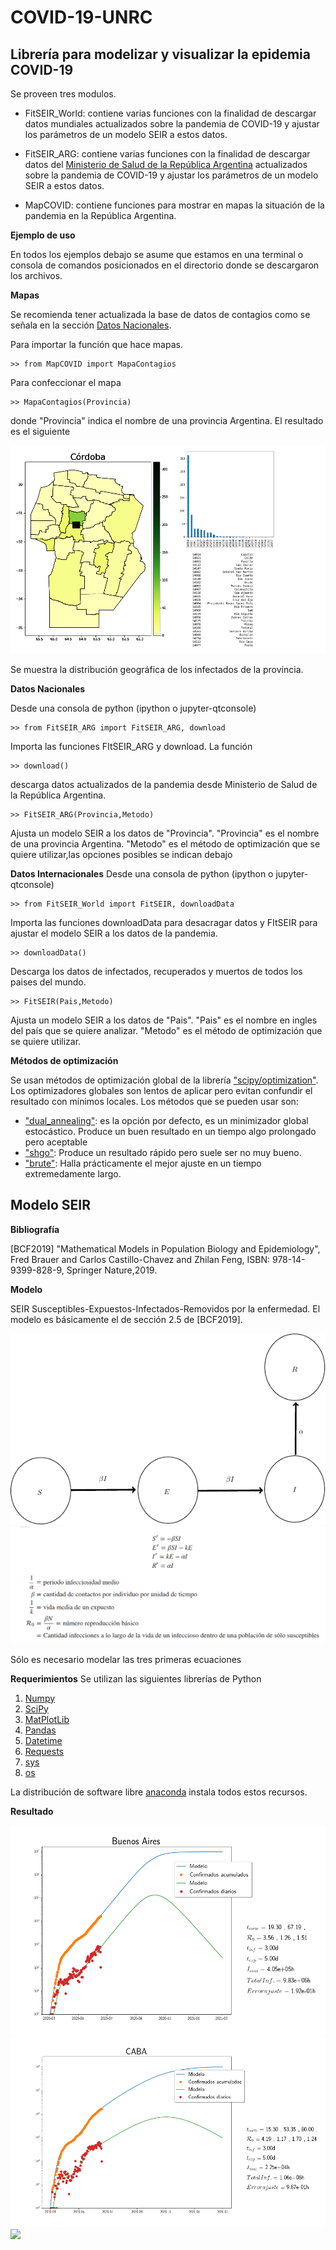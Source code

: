 # COVID-19-UNRC
<h2> Librería para modelizar y visualizar la epidemia COVID-19 </h2>

Se proveen tres modulos.

* FitSEIR_World: contiene varias funciones con la finalidad de descargar datos mundiales actualizados sobre la pandemia de COVID-19 y ajustar los parámetros de   un modelo SEIR a estos datos.

* FitSEIR_ARG:  contiene varias funciones con la finalidad de descargar datos del [Ministerio de Salud de la República Argentina](https://www.argentina.gob.ar/salud) actualizados sobre la pandemia de COVID-19 y ajustar los parámetros de   un modelo SEIR a estos datos.

* MapCOVID: contiene funciones para mostrar en mapas la situación de la pandemia en la República Argentina.


**Ejemplo de uso**

En todos los ejemplos debajo se asume que estamos en una terminal o consola de comandos posicionados en el directorio donde se descargaron los archivos.

**Mapas**

Se recomienda tener actualizada la base de datos de contagios como se señala en la sección [Datos Nacionales](#item1).

Para importar la función que hace mapas.

    >> from MapCOVID import MapaContagios

Para confeccionar el mapa

    >> MapaContagios(Provincia)

donde "Provincia" indica el nombre de una provincia Argentina. El resultado es el siguiente

![SEIR](Imagenes/EjemplosMapas.png)

Se muestra la distribución geográfica de los infectados de la provincia.


<a name=”item1″></a>
**Datos Nacionales**


Desde una consola de python (ipython o jupyter-qtconsole)

    >> from FitSEIR_ARG import FitSEIR_ARG, download

Importa las funciones FItSEIR_ARG  y download. La función

    >> download()

descarga datos actualizados de la pandemia desde Ministerio de Salud de la República Argentina.

    >> FitSEIR_ARG(Provincia,Metodo)

Ajusta un modelo SEIR a los datos de "Provincia". "Provincia" es  el nombre de una provincia Argentina.  "Metodo" es el método de optimización que se quiere utilizar,las opciones posibles se indican debajo


**Datos Internacionales**
Desde una consola de python (ipython o jupyter-qtconsole)

    >> from FitSEIR_World import FitSEIR, downloadData

Importa las funciones downloadData para desacragar datos y FItSEIR para ajustar el modelo SEIR a los datos de la pandemia.

    >> downloadData()

Descarga los datos de infectados, recuperados y muertos de todos los paises del mundo.

    >> FitSEIR(Pais,Metodo)

Ajusta un modelo SEIR a los datos de "Pais". "Pais" es  el nombre en ingles del país que se quiere analizar.  "Metodo" es el método de optimización que se quiere utilizar.

**Métodos de optimización**

Se usan métodos de optimización global de la librería ["scipy/optimization"](https://docs.scipy.org/doc/scipy/reference/optimize.html). Los optimizadores globales son lentos de aplicar pero evitan confundir el resultado con mínimos locales. Los métodos que se pueden usar son:

* ["dual_annealing"](https://docs.scipy.org/doc/scipy/reference/generated/scipy.optimize.dual_annealing.html#scipy.optimize.dual_annealing): es la opción por defecto, es un minimizador global estocástico.  Produce un buen resultado en un tiempo algo prolongado pero aceptable
* ["shgo"](https://docs.scipy.org/doc/scipy/reference/generated/scipy.optimize.shgo.html): Produce un resultado rápido pero suele ser no muy bueno.
* ["brute"](https://docs.scipy.org/doc/scipy/reference/generated/scipy.optimize.brute.html#scipy.optimize.brute): Halla prácticamente el mejor ajuste en un tiempo extremedamente largo.

<h2> Modelo SEIR </h2>

<b> Bibliografía </b>

[BCF2019] "Mathematical Models in Population Biology and Epidemiology", Fred Brauer and Carlos Castillo-Chavez and Zhilan Feng, ISBN: 978-14-9399-828-9, Springer Nature,2019.

**Modelo**


SEIR Susceptibles-Expuestos-Infectados-Removidos por la enfermedad.  El modelo es básicamente el de sección 2.5 de [BCF2019].

![SEIR](Imagenes/SEIR.png)
![](Imagenes/Formulas.png)

Sólo es necesario modelar las tres primeras  ecuaciones

**Requerimientos**
Se utilizan las siguientes librerías de Python
1. [Numpy](https://numpy.org/)
2. [SciPy](https://www.scipy.org/)
3. [MatPlotLib](https://matplotlib.org/)
4. [Pandas](https://pandas.pydata.org/)
5. [Datetime](https://docs.python.org/3/library/datetime.html)
6. [Requests](https://pypi.org/project/requests/)
7. [sys](https://docs.python.org/3/library/sys.html)
8. [os](https://docs.python.org/3/library/os.html)

La distribución de software libre [anaconda](https://www.anaconda.com/) instala todos estos recursos.

**Resultado**<a name=”item1″></a>

![](Imagenes/18-junio-2020-Buenos-Aires.png)
![](Imagenes/18-junio-2020-CABA.png)
![](Imagenes/18-junio-2020-Córdoba.png)
